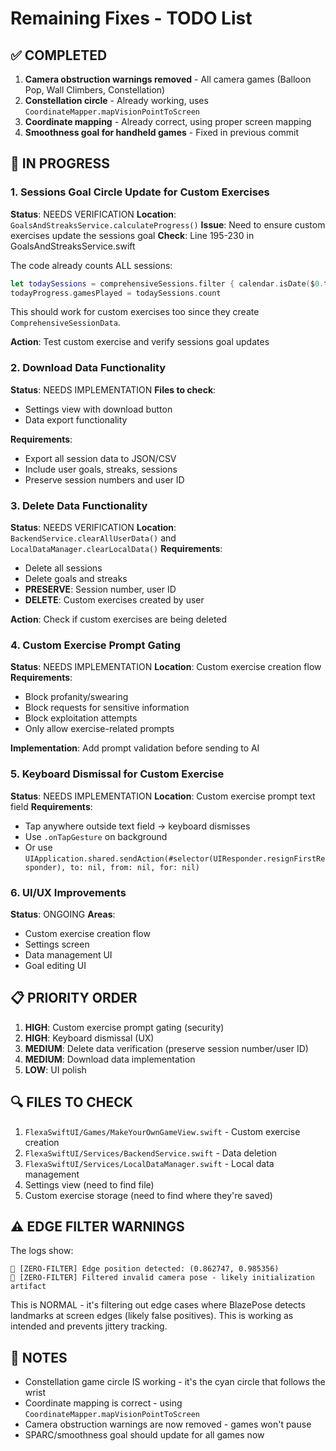 # Remaining Fixes - TODO List

## ✅ COMPLETED
1. **Camera obstruction warnings removed** - All camera games (Balloon Pop, Wall Climbers, Constellation)
2. **Constellation circle** - Already working, uses `CoordinateMapper.mapVisionPointToScreen`
3. **Coordinate mapping** - Already correct, using proper screen mapping
4. **Smoothness goal for handheld games** - Fixed in previous commit

## 🔧 IN PROGRESS

### 1. Sessions Goal Circle Update for Custom Exercises
**Status**: NEEDS VERIFICATION
**Location**: `GoalsAndStreaksService.calculateProgress()`
**Issue**: Need to ensure custom exercises update the sessions goal
**Check**: Line 195-230 in GoalsAndStreaksService.swift

The code already counts ALL sessions:
```swift
let todaySessions = comprehensiveSessions.filter { calendar.isDate($0.timestamp, inSameDayAs: today) }
todayProgress.gamesPlayed = todaySessions.count
```

This should work for custom exercises too since they create `ComprehensiveSessionData`.

**Action**: Test custom exercise and verify sessions goal updates

### 2. Download Data Functionality
**Status**: NEEDS IMPLEMENTATION
**Files to check**:
- Settings view with download button
- Data export functionality

**Requirements**:
- Export all session data to JSON/CSV
- Include user goals, streaks, sessions
- Preserve session numbers and user ID

### 3. Delete Data Functionality  
**Status**: NEEDS VERIFICATION
**Location**: `BackendService.clearAllUserData()` and `LocalDataManager.clearLocalData()`
**Requirements**:
- Delete all sessions
- Delete goals and streaks
- **PRESERVE**: Session number, user ID
- **DELETE**: Custom exercises created by user

**Action**: Check if custom exercises are being deleted

### 4. Custom Exercise Prompt Gating
**Status**: NEEDS IMPLEMENTATION
**Location**: Custom exercise creation flow
**Requirements**:
- Block profanity/swearing
- Block requests for sensitive information
- Block exploitation attempts
- Only allow exercise-related prompts

**Implementation**: Add prompt validation before sending to AI

### 5. Keyboard Dismissal for Custom Exercise
**Status**: NEEDS IMPLEMENTATION
**Location**: Custom exercise prompt text field
**Requirements**:
- Tap anywhere outside text field → keyboard dismisses
- Use `.onTapGesture` on background
- Or use `UIApplication.shared.sendAction(#selector(UIResponder.resignFirstResponder), to: nil, from: nil, for: nil)`

### 6. UI/UX Improvements
**Status**: ONGOING
**Areas**:
- Custom exercise creation flow
- Settings screen
- Data management UI
- Goal editing UI

## 📋 PRIORITY ORDER

1. **HIGH**: Custom exercise prompt gating (security)
2. **HIGH**: Keyboard dismissal (UX)
3. **MEDIUM**: Delete data verification (preserve session number/user ID)
4. **MEDIUM**: Download data implementation
5. **LOW**: UI polish

## 🔍 FILES TO CHECK

1. `FlexaSwiftUI/Games/MakeYourOwnGameView.swift` - Custom exercise creation
2. `FlexaSwiftUI/Services/BackendService.swift` - Data deletion
3. `FlexaSwiftUI/Services/LocalDataManager.swift` - Local data management
4. Settings view (need to find file)
5. Custom exercise storage (need to find where they're saved)

## ⚠️ EDGE FILTER WARNINGS

The logs show:
```
🚫 [ZERO-FILTER] Edge position detected: (0.862747, 0.985356)
🚫 [ZERO-FILTER] Filtered invalid camera pose - likely initialization artifact
```

This is NORMAL - it's filtering out edge cases where BlazePose detects landmarks at screen edges (likely false positives). This is working as intended and prevents jittery tracking.

## 📝 NOTES

- Constellation game circle IS working - it's the cyan circle that follows the wrist
- Coordinate mapping is correct - using `CoordinateMapper.mapVisionPointToScreen`
- Camera obstruction warnings are now removed - games won't pause
- SPARC/smoothness goal should update for all games now
